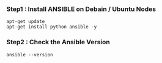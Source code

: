 ### Step1 : Install ANSIBLE on Debain / Ubuntu Nodes 
```
apt-get update
apt-get install python ansible -y
```

### Step2 : Check the Ansible Version 
```
ansible --version
```
